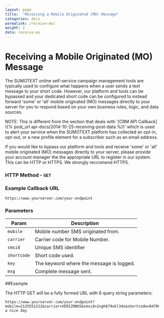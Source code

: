 ```yaml
---
layout: page
title:  "Receiving a Mobile Originated (MO) Message"
categories: docs
permalink: /receive-mo/
weight: 2
data: receive-mo
---
```


Receiving a Mobile Originated (MO) Message
=======

The SUMOTEXT online self-service campaign management tools are typically used to configure what happens when a user sends a text message to your short code.
However, our platform and tools can be bypassed and your dedicated short code can be configured to instead forward 'some' or 'all' mobile originated (MO) messages directly to your server for you to respond based on your own business rules, logic, and data sources.

NOTE: This is different from the section that deals with '[CRM API Callback]({% post_url api-docs/2014-10-25-receiving-post-data %})' which is used to alert your service when the SUMOTEXT platform has collected an opt-in, opt-out, or a new profile element for a subscriber such as an email address.

 If you would like to bypass our platform and tools and receive 'some' or 'all' mobile originated (MO) messages directly to your server, please provide your account manager the the appropriate URL to register in our system. This can be HTTP or HTTPS. We strongly reccomend HTTPS.

### HTTP Method - `GET`

### Example Callback URL
<pre class="code"><code>https://www.yourserver.com/your-endpoint</code></pre>

### Parameters
Param | Description
--- | --- 
`mobile` | Mobile number SMS originated from. 
`carrier` | Carrier code for Mobile Number.
`smsid` | Unique SMS identifier
`shortcode` | Short code used.
`key` | The keyword where the message is logged.
`msg` | Complete message sent.

##Example

The HTTP GET will be a fully formed URL with 6 query string parameters:

<pre class="code"><code>https://www.yourserver.com/your-endpoint?<span>mobile</span>=2125551212&<span>carrier</span>=VERIZONUS&<span>smsid</span>=2xgh679okl34x&<span>shortcode</span>=84700&<span>key</span>=SUMOX&<span>msg</span>=have a nice day</code></pre>